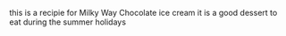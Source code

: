 this is a recipie for Milky Way Chocolate ice cream
it is a good dessert to eat during the summer holidays